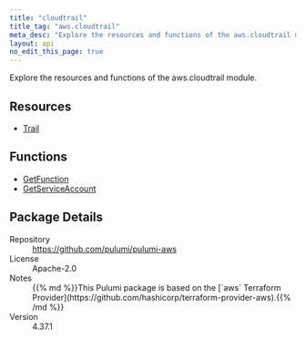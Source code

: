 ```yaml
---
title: "cloudtrail"
title_tag: "aws.cloudtrail"
meta_desc: "Explore the resources and functions of the aws.cloudtrail module."
layout: api
no_edit_this_page: true
---
```


<!-- WARNING: this file was generated by Pulumi Docs Generator. -->
<!-- Do not edit by hand unless you're certain you know what you are doing! -->

Explore the resources and functions of the aws.cloudtrail module.

<h2 id="resources">Resources</h2>
<ul class="api">
    <li><a href="trail" title="Trail"><span class="api-symbol api-symbol--resource"></span>Trail</a></li>
</ul>

<h2 id="functions">Functions</h2>
<ul class="api">
    <li><a href="getfunction" title="GetFunction"><span class="api-symbol api-symbol--function"></span>GetFunction</a></li>
    <li><a href="getserviceaccount" title="GetServiceAccount"><span class="api-symbol api-symbol--function"></span>GetServiceAccount</a></li>
</ul>

<h2 id="package-details">Package Details</h2>
<dl class="package-details">
	<dt>Repository</dt>
	<dd><a href="https://github.com/pulumi/pulumi-aws">https://github.com/pulumi/pulumi-aws</a></dd>
	<dt>License</dt>
	<dd>Apache-2.0</dd>
	<dt>Notes</dt>
	<dd>{{% md %}}This Pulumi package is based on the [`aws` Terraform Provider](https://github.com/hashicorp/terraform-provider-aws).{{% /md %}}</dd>
	<dt>Version</dt>
	<dd>4.37.1</dd>
</dl>

